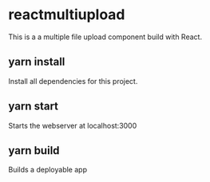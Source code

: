 # reactmultiupload

This is a a multiple file upload component build with React.

## yarn install

Install all dependencies for this project.

## yarn start

Starts the webserver at localhost:3000

## yarn build

Builds a deployable app 
